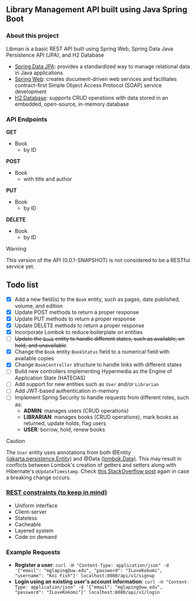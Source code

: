 ## Library Management API built using Java Spring Boot
### About this project
Libman is a basic REST API built using Spring Web, Spring Data Java Persistence API (JPA), and H2 Database
- [Spring Data JPA](https://www.geeksforgeeks.org/jpa-introduction/): provides a standardized way to manage relational data in Java applications
- [Spring Web](https://spring.io/projects/spring-ws): creates document-driven web services and facilitates contract-first Simple Object Access Protocol (SOAP) service development
- [H2 Database](https://www.geeksforgeeks.org/spring-boot-with-h2-database/): supports CRUD operations with data stored in an embedded, open-source, in-memory database

### API Endpoints
**GET**
- Book
  - by ID

**POST**
- Book
  - with title and author

**PUT**
- Book
  - by ID

**DELETE**
- Book
  - by ID

> [!WARNING]
> This version of the API (0.0.1-SNAPSHOT) is not considered to be a RESTful service yet.

## Todo list
- [X] Add a new field(s) to the `Book` entity, such as pages, date published, volume, and edition
- [X] Update POST methods to return a proper response
- [X] Update PUT methods to return a proper response
- [X] Update DELETE methods to return a proper response
- [X] Incorporate Lombok to reduce boilerplate on entities
- [ ] ~~Update the `Book` entity to handle different states, such as available, on hold, and unavailable~~
- [X] Change the `Book` entity `BookStatus` field to a numerical field with available copies
- [X] Change `BookController` structure to handle links with different states
- [ ] Build new controllers implementing Hypermedia as the Engine of Application State (HATEOAS)
- [ ] Add support for new entities such as `User` and/or `Librarian`
- [ ] Add JWT-based authentication in-memory
- [ ] Implement Spring Security to handle requests from different roles, such as:
  - **ADMIN**: manages users (CRUD operations)
  - **LIBRARIAN**: manages books (CRUD operations), mark books as returned, update holds, flag users
  - **USER**: borrow, hold, renew books

> [!CAUTION]
> The `User` entity uses annotations from both @Entity [(jakarta.persistence.Entity)](https://jakarta.ee/specifications/persistence/2.2/apidocs/javax/persistence/entity) and @Data [(lombok.Data)](https://projectlombok.org/features/Data).
> This may result in conflicts between Lombok's creation of getters and setters along with Hibernate's `@UpdateTimestamp`.
> Check [this StackOverflow post](https://stackoverflow.com/questions/67378688/how-do-i-create-a-safe-lombok-jpa-entity) again in case a breaking change occurs.

### [REST constraints (to keep in mind)](https://restfulapi.net/rest-architectural-constraints/)
- Uniform interface
- Client-server
- Stateless
- Cacheable
- Layered system
- Code on demand

### Example Requests
- **Register a user**: `curl -H "Content-Type: application/json" -d '{"email": "mglaping@uw.edu", "password": "ILoveKokomi", "username": "Koi Fish"}' localhost:8080/api/v1/signup`
- **Login using an existing user's account information**: `curl -H "Content-Type: application/json" -d '{"email": "mglaping@uw.edu", "password": "ILoveKokomi"}' localhost:8080/api/v1/login`